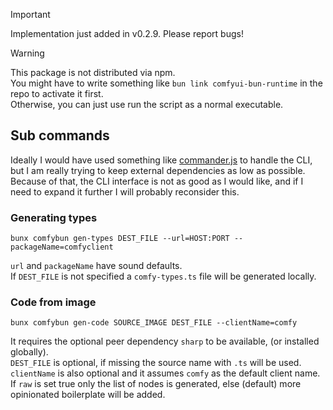 > [!IMPORTANT]  
> Implementation just added in v0.2.9. Please report bugs!

> [!WARNING]  
> This package is not distributed via npm.  
> You might have to write something like `bun link comfyui-bun-runtime` in the repo to activate it first.  
> Otherwise, you can just use run the script as a normal executable.

## Sub commands

Ideally I would have used something like [commander.js](https://github.com/tj/commander.js) to handle the CLI, but I am really trying to keep external dependencies as low as possible.  
Because of that, the CLI interface is not as good as I would like, and if I need to expand it further I will probably reconsider this.

### Generating types

```
bunx comfybun gen-types DEST_FILE --url=HOST:PORT --packageName=comfyclient
```

`url` and `packageName` have sound defaults.  
If `DEST_FILE` is not specified a `comfy-types.ts` file will be generated locally.

### Code from image

```
bunx comfybun gen-code SOURCE_IMAGE DEST_FILE --clientName=comfy
```

It requires the optional peer dependency `sharp` to be available, (or installed globally).  
`DEST_FILE` is optional, if missing the source name with `.ts` will be used.  
`clientName` is also optional and it assumes `comfy` as the default client name.  
If `raw` is set true only the list of nodes is generated, else (default) more opinionated boilerplate will be added.
